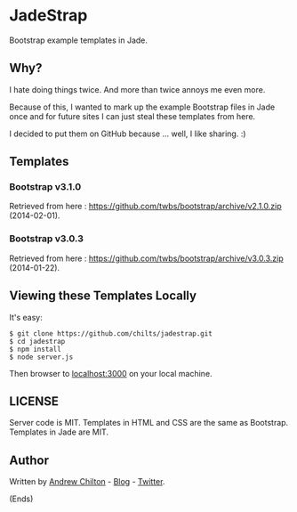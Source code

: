 # JadeStrap #

Bootstrap example templates in Jade. 

## Why? ##

I hate doing things twice. And more than twice annoys me even more.

Because of this, I wanted to mark up the example Bootstrap files in Jade once and for future sites I can just steal
these templates from here.

I decided to put them on GitHub because ... well, I like sharing. :)

## Templates ##

### Bootstrap v3.1.0 ###

Retrieved from here : https://github.com/twbs/bootstrap/archive/v2.1.0.zip (2014-02-01).

### Bootstrap v3.0.3 ###

Retrieved from here : https://github.com/twbs/bootstrap/archive/v3.0.3.zip (2014-01-22).

## Viewing these Templates Locally ##

It's easy:

```
$ git clone https://github.com/chilts/jadestrap.git
$ cd jadestrap
$ npm install
$ node server.js
```

Then browser to [localhost:3000](http://localhost:3000/) on your local machine.

## LICENSE ##

Server code is MIT. Templates in HTML and CSS are the same as Bootstrap. Templates in Jade are MIT.

## Author ##

Written by [Andrew Chilton](http://chilts.org/) - [Blog](http://chilts.org/blog/) -
[Twitter](https://twitter.com/andychilton).

(Ends)
